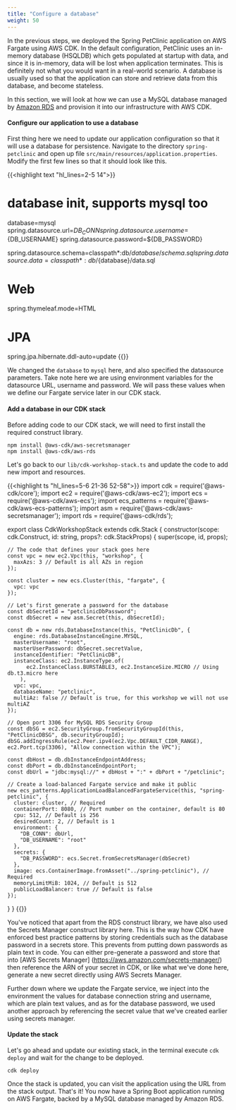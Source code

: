 ```yaml
---
title: "Configure a database"
weight: 50
---
```


In the previous steps, we deployed the Spring PetClinic application on AWS
Fargate using AWS CDK. In the default configuration, PetClinic uses an in-memory
database (HSQLDB) which gets populated at startup with data, and since it is
in-memory, data will be lost when application terminates. This is definitely not
what you would want in a real-world scenario. A database is usually used so that
the application can store and retrieve data from this database, and become
stateless.

In this section, we will look at how we can use a MySQL database managed by
[Amazon RDS](https://aws.amazon.com/rds) and provision it into our
infrastructure with AWS CDK.

#### Configure our application to use a database

First thing here we need to update our application configuration so that it will
use a database for persistence. Navigate to the directory `spring-petclinic` and
open up file `src/main/resources/application.properties`. Modify the first few
lines so that it should look like this.

{{<highlight text "hl_lines=2-5 14">}}
# database init, supports mysql too
database=mysql
spring.datasource.url=${DB_CONN}
spring.datasource.username=${DB_USERNAME}
spring.datasource.password=${DB_PASSWORD}

spring.datasource.schema=classpath*:db/${database}/schema.sql
spring.datasource.data=classpath*:db/${database}/data.sql

# Web
spring.thymeleaf.mode=HTML

# JPA
spring.jpa.hibernate.ddl-auto=update
{{</highlight>}}

We changed the `database` to `mysql` here, and also specified the datasource
parameters. Take note here we are using environment variables for the datasource
URL, username and password. We will pass these values when we define our Fargate
service later in our CDK stack.

#### Add a database in our CDK stack

Before adding code to our CDK stack, we will need to first install the required 
construct library.

```
npm install @aws-cdk/aws-secretsmanager
npm install @aws-cdk/aws-rds
```

Let's go back to our `lib/cdk-workshop-stack.ts` and update the code to add new
import and resources.

{{<highlight ts "hl_lines=5-6 21-36 52-58">}}
import cdk = require('@aws-cdk/core');
import ec2 = require('@aws-cdk/aws-ec2');
import ecs = require('@aws-cdk/aws-ecs');
import ecs_patterns = require('@aws-cdk/aws-ecs-patterns');
import asm = require('@aws-cdk/aws-secretsmanager');
import rds = require('@aws-cdk/rds');

export class CdkWorkshopStack extends cdk.Stack {
  constructor(scope: cdk.Construct, id: string, props?: cdk.StackProps) {
    super(scope, id, props);

    // The code that defines your stack goes here
    const vpc = new ec2.Vpc(this, "workshop", {
      maxAzs: 3 // Default is all AZs in region
    });

    const cluster = new ecs.Cluster(this, "fargate", {
      vpc: vpc
    });

    // Let's first generate a password for the database
    const dbSecretId = "petclinicDbPassword";
    const dbSecret = new asm.Secret(this, dbSecretId);
    
    const db = new rds.DatabaseInstance(this, "PetClinicDb", {
      engine: rds.DatabaseInstanceEngine.MYSQL,
      masterUsername: "root",
      masterUserPassword: dbSecret.secretValue,
      instanceIdentifier: "PetClinicDB",
      instanceClass: ec2.InstanceType.of(
          ec2.InstanceClass.BURSTABLE3, ec2.InstanceSize.MICRO // Using db.t3.micro here
        ),
      vpc: vpc,
      databaseName: "petclinic",
      multiAz: false // Default is true, for this workshop we will not use multiAZ
    });

    // Open port 3306 for MySQL RDS Security Group
    const dbSG = ec2.SecurityGroup.fromSecurityGroupId(this, "PetClinicDBSG", db.securityGroupId);
    dbSG.addIngressRule(ec2.Peer.ipv4(ec2.Vpc.DEFAULT_CIDR_RANGE), ec2.Port.tcp(3306), "Allow connection within the VPC");
    
    const dbHost = db.dbInstanceEndpointAddress;
    const dbPort = db.dbInstanceEndpointPort;
    const dbUrl = "jdbc:mysql://" + dbHost + ":" + dbPort + "/petclinic";

    // Create a load-balanced Fargate service and make it public
    new ecs_patterns.ApplicationLoadBalancedFargateService(this, "spring-petclinic", {
      cluster: cluster, // Required
      containerPort: 8080, // Port number on the container, default is 80
      cpu: 512, // Default is 256
      desiredCount: 2, // Default is 1
      environment: {
        "DB_CONN": dbUrl,
        "DB_USERNAME": "root"
      },
      secrets: {
        "DB_PASSWORD": ecs.Secret.fromSecretsManager(dbSecret)
      },
      image: ecs.ContainerImage.fromAsset("../spring-petclinic"), // Required
      memoryLimitMiB: 1024, // Default is 512
      publicLoadBalancer: true // Default is false
    });
  }
}
{{</highlight>}}

You've noticed that apart from the RDS construct library, we have also used the
Secrets Manager construct library here. This is the way how CDK have enforced
best practice patterns by storing credentials such as the database password in a
secrets store. This prevents from putting down passwords as plain text in code.
You can either pre-generate a password and store that into [AWS Secrets Manager]
(https://aws.amazon.com/secrets-manager/) then reference the ARN of your secret
in CDK, or like what we've done here, generate a new secret directly using AWS
Secrets Manager.

Further down where we update the Fargate service, we inject into
the environment the values for database connection string and username, which
are plain text values, and as for the database password, we used another
approach by referencing the secret value that we've created earlier using
secrets manager.

#### Update the stack

Let's go ahead and update our existing stack, in the terminal execute `cdk deploy`
and wait for the change to be deployed.

```
cdk deploy
```

Once the stack is updated, you can visit the application using the URL from the
stack output. That's it! You now have a Spring Boot application running on AWS
Fargate, backed by a MySQL database managed by Amazon RDS.